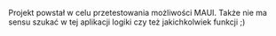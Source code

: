 Projekt powstał w celu przetestowania możliwości MAUI.
Także nie ma sensu szukać w tej aplikacji logiki czy też jakichkolwiek funkcji ;)
